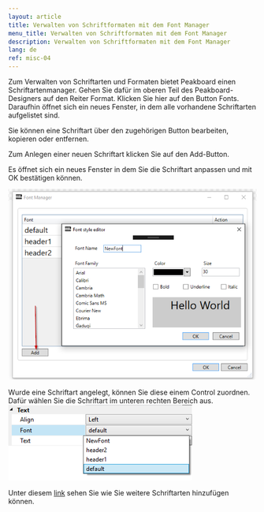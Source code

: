 ```yaml
---
layout: article
title: Verwalten von Schriftformaten mit dem Font Manager
menu_title: Verwalten von Schriftformaten mit dem Font Manager
description: Verwalten von Schriftformaten mit dem Font Manager
lang: de
ref: misc-04
---
```


Zum Verwalten von Schriftarten und Formaten bietet Peakboard einen Schriftartenmanager. Gehen Sie dafür im oberen Teil des Peakboard-Designers auf den Reiter Format. Klicken Sie hier auf den Button Fonts. Daraufhin öffnet sich ein neues Fenster, in dem alle vorhandene Schriftarten aufgelistet sind.

Sie können eine Schriftart über den zugehörigen Button bearbeiten, kopieren oder entfernen.

Zum Anlegen einer neuen Schriftart klicken Sie auf den Add-Button.

Es öffnet sich ein neues Fenster in dem Sie die Schriftart anpassen und mit OK bestätigen können.

![image_1](/assets/images/misc/fonts/Schriftarten1.png)

Wurde eine Schriftart angelegt, können Sie diese einem Control zuordnen. Dafür wählen Sie die Schriftart im unteren rechten Bereich aus.
![image_1](/assets/images/misc/fonts/Schriftarten2.png)

Unter diesem [link](05-de-custom-fonts.md)  sehen Sie wie Sie weitere Schriftarten hinzufügen können.
